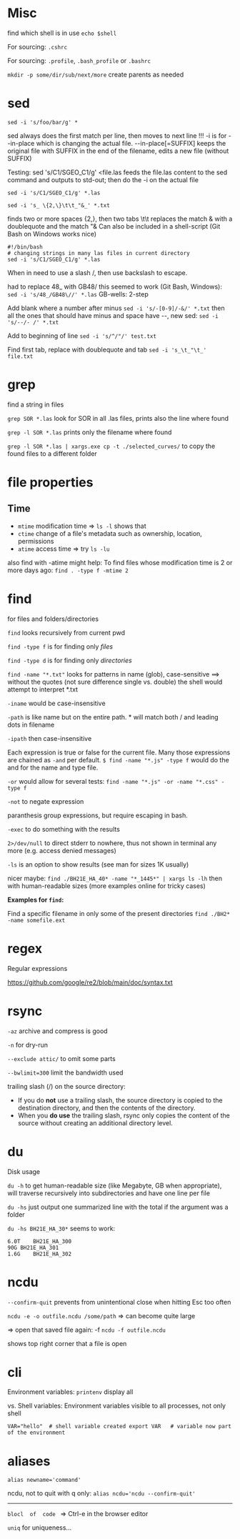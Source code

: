 # Misc

find which shell is in use `echo $shell`

For sourcing: `.cshrc`

For sourcing: `.profile`, `.bash_profile` or `.bashrc`

`mkdir -p some/dir/sub/next/more` create parents as needed

# sed

`sed -i 's/foo/bar/g' *`

sed always does the first match per line, then moves to next line
!!! -i is for --in-place which is changing the actual file. --in-place[=SUFFIX] keeps the original file with SUFFIX in the end of the filename, edits a new file (without SUFFIX)

Testing: sed 's/C1/SGEO_C1/g' <file.las feeds the file.las content to the sed command and outputs to std-out; then do the -i on the actual file

`sed -i 's/C1/SGEO_C1/g' *.las`

`sed -i 's_ \{2,\}\t\t_"&_' *.txt`

finds two or more spaces {2,}, then two tabs \t\t
replaces the match & with a doublequote and the match "&
Can also be included in a shell-script (Git Bash on Windows works nice)

```
#!/bin/bash
# changing strings in many las files in current directory
sed -i 's/C1/SGEO_C1/g' *.las
```
When in need to use a slash /, then use backslash to escape.

had to replace 48_ with GB48/
this seemed to work (Git Bash, Windows): `sed -i 's/48_/GB48\//' *.las`
GB-wells: 2-step

Add blank where a number after minus
`sed -i 's/-[0-9]/-&/' *.txt`
then all the ones that should have minus and space have --, new sed:
`sed -i 's/--/- /' *.txt`

Add to beginning of line `sed -i 's/^/"/' test.txt`

Find first tab, replace with doublequote and tab `sed -i 's_\t_"\t_' file.txt`

# grep 

find a string in files

`grep SOR *.las` look for SOR in all .las files, prints also the line where found

`grep -l SOR *.las` prints only the filename where found

`grep -l SOR *.las | xargs.exe cp -t ./selected_curves/` to copy the found files to a different folder

# file properties
## Time
* `mtime` modification time => `ls -l` shows that
* `ctime` change of a file's metadata such as ownership, location, permissions
* `atime` access time => try `ls -lu`

also find with -atime might help: To find files whose modification time is 2 or more days ago: `find . -type f -mtime 2`

# find

for files and folders/directories

`find` looks recursively from current pwd

`find -type f` is for finding only *files*

`find -type d` is for finding only *directories*

`find -name "*.txt"` looks for patterns in name (glob), case-sensitive
==> without the quotes (not sure difference single vs. double) the shell would attempt to interpret *.txt

`-iname` would be case-insensitive

`-path` is like name but on the entire path. * will match both / and leading dots in filename

`-ipath` then case-insensitive

Each expression is true or false for the current file. Many those expressions are chained as `-and` per default. `$ find -name "*.js" -type f` would do the and for the name and type file.

`-or` would allow for several tests: `find -name "*.js" -or -name "*.css" -type f`

`-not` to negate expression

paranthesis group expressions, but require escaping in bash.

`-exec` to do something with the results

`2>/dev/null` to direct stderr to nowhere, thus not shown in terminal any more (e.g. access denied messages)

`-ls` is an option to show results (see man for sizes 1K usually)

nicer maybe: `find ./BH21E_HA_40* -name "*_1445*" | xargs ls -lh` then with human-readable sizes (more examples online for tricky cases)

__Examples for `find`:__

Find a specific filename in only some of the present directories `find ./BH2* -name somefile.ext`

# regex

Regular expressions

<https://github.com/google/re2/blob/main/doc/syntax.txt>

# rsync

`-az` archive and compress is good

`-n`  for dry-run

`--exclude attic/` to omit some parts

`--bwlimit=300` limit the bandwidth used

trailing slash (/) on the source directory:
* If you do __not__ use a trailing slash, the source directory is copied to the destination directory, and then the contents of the directory.
* When you __do use__ the trailing slash, rsync only copies the content of the source without creating an additional directory level.

# du
Disk usage

`du -h` to get human-readable size (like Megabyte, GB when appropriate), will traverse recursively into subdirectories and have one line per file

`du -hs` just output one summarized line with the total if the argument was a folder

`du -hs BH21E_HA_30*` seems to work:
```
6.0T	BH21E_HA_300
90G	BH21E_HA_301
1.6G	BH21E_HA_302
```

# ncdu
`--confirm-quit` prevents from unintentional close when hitting Esc too often

`ncdu -e -o outfile.ncdu /some/path`
=> can become quite large

=> open that saved file again: -f
`ncdu -f outfile.ncdu`

shows top right corner that a file is open

# cli
Environment variables: `printenv` display all 

vs. Shell variables: Environment variables visible to all processes, not only shell

`VAR="hello"  # shell variable created
export VAR   # variable now part of the environment`

# aliases

`alias newname='command'`

ncdu, not to quit with q only: `alias ncdu='ncdu --confirm-quit'`

------------------------------------------------------------

`blocl 
of 
code
` => Ctrl-e in the browser editor

`uniq` for uniqueness...

